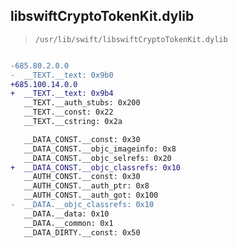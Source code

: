 ## libswiftCryptoTokenKit.dylib

> `/usr/lib/swift/libswiftCryptoTokenKit.dylib`

```diff

-685.80.2.0.0
-  __TEXT.__text: 0x9b0
+685.100.14.0.0
+  __TEXT.__text: 0x9b4
   __TEXT.__auth_stubs: 0x200
   __TEXT.__const: 0x22
   __TEXT.__cstring: 0x2a

   __DATA_CONST.__const: 0x30
   __DATA_CONST.__objc_imageinfo: 0x8
   __DATA_CONST.__objc_selrefs: 0x20
+  __DATA_CONST.__objc_classrefs: 0x10
   __AUTH_CONST.__const: 0x30
   __AUTH_CONST.__auth_ptr: 0x8
   __AUTH_CONST.__auth_got: 0x100
-  __DATA.__objc_classrefs: 0x10
   __DATA.__data: 0x10
   __DATA.__common: 0x1
   __DATA_DIRTY.__const: 0x50

```
